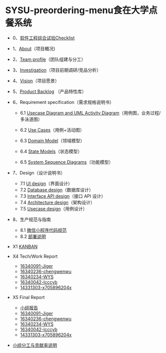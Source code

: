 # SYSU-preordering-menu食在大学点餐系统
- 0、[软件工程综合试验Checklist](https://preorderingmenugroup.github.io/SYSU-preordering_menu/document/com_experiment/sotwarelab)   

- 1、[About](https://preorderingmenugroup.github.io/SYSU-preordering_menu/document/About)（项目概况)  

- 2、[Team profile](https://preorderingmenugroup.github.io/SYSU-preordering_menu/document/Team)（团队组建与分工）  

- 3、[Investigation](https://preorderingmenugroup.github.io/SYSU-preordering_menu/document/Investagation/Investagation)（项目前期调研/竞品分析）  

- 4、[Vision](https://preorderingmenugroup.github.io/SYSU-preordering_menu/document/Vision)（项目愿景）  

- 5、[Product Backlog](https://preorderingmenugroup.github.io/SYSU-preordering_menu/document/Backlog) （产品特性库）  

- 6、Requirement specification（需求规格说明书）  
  - 6.1 [Usecase Diagram and UML Activity Diagram](https://preorderingmenugroup.github.io/SYSU-preordering_menu/document/Requirement-specification/1/1-1-usercase-diagram)（用例图，业务过程/多泳道图）  

  - 6.2 [Use Cases](https://preorderingmenugroup.github.io/SYSU-preordering_menu/document/6_2_UsecasesAndActivityPic/user_cases)（用例+活动图）

  - 6.3 [Domain Model](https://preorderingmenugroup.github.io/SYSU-preordering_menu/document/DomainModel/DomainModel)（领域模型）

  - 6.4 [State Models](https://preorderingmenugroup.github.io/SYSU-preordering_menu/document/statemodel/state_model)（状态模型）

  - 6.5 [System Sequence Diagrams](https://preorderingmenugroup.github.io/SYSU-preordering_menu/document/SystemSequenceDiagrams/SysSeq)（功能模型）


- 7、Design（设计说明书）

  - 7.1 [UI design](https://preorderingmenugroup.github.io/SYSU-preordering_menu/document/uidesign)（界面设计）
  - 7.2 [Database design](https://preorderingmenugroup.github.io/SYSU-preordering_menu/document/DatabaseDesign/DatabaseDesign)（数据库设计）
  - 7.3 [Interface API design](https://preorderingmenugroup.github.io/SYSU-preordering_menu/document/Design/7-3/api)（接口 API 设计）
  - 7.4 [Architecture design](https://preorderingmenugroup.github.io/SYSU-preordering_menu/document/Framework/7-4/framework)（架构设计）
  - 7.5 [Usecase design](https://preorderingmenugroup.github.io/SYSU-preordering_menu/document/usecaseDesign/usecaseDesign)（用例设计）

- 8、生产规范与指南

  - 8.1 [微信小程序代码规范](https://shimo.im/docs/EZKacqyM018gmopv/read)
  - 8.2 [部署说明](https://preorderingmenugroup.github.io/SYSU-preordering_menu/document/com_experiment/sotwarelab)



- X1 [KANBAN](https://github.com/preorderingmenugroup/SYSU-preordering_menu/projects)


- X4 Tech/Work Report

  - [16340091-Jiger](https://blog.csdn.net/qq_42026528/article/details/94280829)
  - [16340236-chengwenwu](https://blog.csdn.net/C2681595858/article/details/88066862)
  - [16340234-WYS](https://sysu16340234.github.io/express/route)
  - [16340042-lcccyb](https://lcccyb.cc/study/2018/10/30/%E4%BB%A5%E5%A4%AA%E5%9D%8A%E5%BC%80%E5%8F%91%E5%85%A5%E9%97%A8/)
  - [14331303-x705896204x](https://blog.csdn.net/weixin_38336140/article/details/98483162)

- X5 Final Report
  - [小组报告](https://preorderingmenugroup.github.io/SYSU-preordering_menu/document/finalReport/groupreport)
  - [16340091-Jiger](https://preorderingmenugroup.github.io/SYSU-preordering_menu/document/finalReport/16340091)
  - [16340236-chengwenwu](https://preorderingmenugroup.github.io/SYSU-preordering_menu/document/finalReport/16340236)
   - [16340234-WYS](https://preorderingmenugroup.github.io/SYSU-preordering_menu/document/finalReport/16340234)
   - [16340042-lcccyb](https://preorderingmenugroup.github.io/SYSU-preordering_menu/document/finalReport/16340042)
   - [14331303-x705896204x](https://preorderingmenugroup.github.io/SYSU-preordering_menu/document/finalReport/14331303)
- [小组分工与贡献率说明](https://preorderingmenugroup.github.io/SYSU-preordering_menu/document/contribution)





